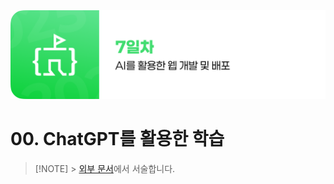 <img src="./header.png" />

# 00. ChatGPT를 활용한 학습

> [!NOTE] > [외부 문서](https://github.com/haedalprogramming/learningWithAi)에서 서술합니다.
